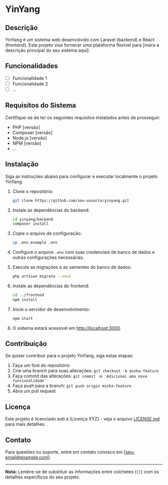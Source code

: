 # YinYang

## Descrição
YinYang é um sistema web desenvolvido com Laravel (backend) e React (frontend). Este projeto visa fornecer uma plataforma flexível para [insira a descrição principal do seu sistema aqui].

## Funcionalidades

- [ ] Funcionalidade 1
- [ ] Funcionalidade 2
- [ ] ...

## Requisitos do Sistema

Certifique-se de ter os seguintes requisitos instalados antes de prosseguir:

- PHP [versão]
- Composer [versão]
- Node.js [versão]
- NPM [versão]
- ...

## Instalação

Siga as instruções abaixo para configurar e executar localmente o projeto YinYang.

1. Clone o repositório:

    ```bash
    git clone https://github.com/seu-usuario/yinyang.git
    ```

2. Instale as dependências do backend:

    ```bash
    cd yinyang/backend
    composer install
    ```

3. Copie o arquivo de configuração:

    ```bash
    cp .env.example .env
    ```

4. Configure o arquivo `.env` com suas credenciais de banco de dados e outras configurações necessárias.

5. Execute as migrações e as sementes do banco de dados:

    ```bash
    php artisan migrate --seed
    ```

6. Instale as dependências do frontend:

    ```bash
    cd ../frontend
    npm install
    ```

7. Inicie o servidor de desenvolvimento:

    ```bash
    npm start
    ```

8. O sistema estará acessível em [http://localhost:3000](http://localhost:3000).

## Contribuição

Se quiser contribuir para o projeto YinYang, siga estas etapas:

1. Faça um fork do repositório
2. Crie uma branch para suas alterações: `git checkout -b minha-feature`
3. Faça commit das alterações: `git commit -m 'Adicionei uma nova funcionalidade'`
4. Faça push para a branch: `git push origin minha-feature`
5. Abra um pull request

## Licença

Este projeto é licenciado sob a [Licença XYZ] - veja o arquivo [LICENSE.md](LICENSE.md) para mais detalhes.

## Contato

Para questões ou suporte, entre em contato conosco em [seu-email@example.com].

---

**Nota:** Lembre-se de substituir as informações entre colchetes (`[]`) com os detalhes específicos do seu projeto.
